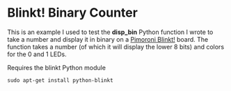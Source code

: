 Blinkt! Binary Counter
======================

This is an example I used to test the **disp_bin** Python function I wrote to take a number and display it in binary on a [Pimoroni Blinkt!](https://shop.pimoroni.com/products/blinkt) board.  The function takes a number (of which it will display the lower 8 bits) and colors for the 0 and 1 LEDs.

Requires the blinkt Python module

```
sudo apt-get install python-blinkt
```